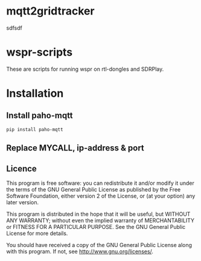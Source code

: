 # mqtt2gridtracker

sdfsdf


# wspr-scripts

These are scripts for running wspr on rtl-dongles and SDRPlay.

# Installation

## Install paho-mqtt

	pip install paho-mqtt


## Replace MYCALL, ip-address & port



## Licence

 This program is free software: you can redistribute it and/or modify
 it under the terms of the GNU General Public License as published by
 the Free Software Foundation, either version 2 of the License, or
 (at your option) any later version.

 This program is distributed in the hope that it will be useful,
 but WITHOUT ANY WARRANTY; without even the implied warranty of
 MERCHANTABILITY or FITNESS FOR A PARTICULAR PURPOSE.  See the
 GNU General Public License for more details.

  You should have received a copy of the GNU General Public License
  along with this program.  If not, see <http://www.gnu.org/licenses/>.
